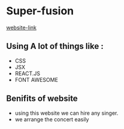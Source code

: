 # Super-fusion

[website-link](https://quizzical-murdock-fc89f4.netlify.app)

## Using A lot of things like :
+ CSS
+ JSX
+ REACT.JS
+ FONT AWESOME
## Benifits of website

+ using this website we can hire any singer.
+ we arrange the concert easily









